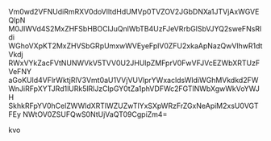 Vm0wd2VFNUdiRmRXV0doVlltdHdUMVp0TVZOV2JGbDNXa1JTVjAxWGVEQlpN
M0JIWVd4S2MxZHFSbHBOClJuQnlWbTB4UzFJeVRrbGlSbVJYQ2sweFNsRldi
WGhoVXpKT2MxZHVSbGRpUmxwWVEyeFplV0ZFU2xkaApNazQwVlhwR1dtVkdj
RWxVYkZacFVtNUNWVkV5TVV0U2JHUlpZMFprV0FwVFJVcEZWbXRTUzFVeFNY
aGoKUld4VFlrWktjRlV3Vmt0aU1VVjVUVlprYWxacldsWldiWGhMVkdkd2FW
WnJiRFpXYTJRd1lURk5lRlJzClpGY0tZa1phVDFWc2FGTlNWbXgwWkVoYWJH
SkhkRFpYV0hCelZWWldXRTlWZUZwTlYxSXpWRzFrZGxNeApiM2xsU0VGTFEy
NWtOV0ZSUFQwS0NtUjVaQT09CgpiZm4=

kvo